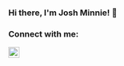 ### Hi there, I'm Josh Minnie! 👋

### Connect with me:

[<span color="#0A66C2"><img align="left" alt="joshminnie | LinkedIn" width="22px" src="https://cdn.jsdelivr.net/npm/simple-icons@v5.9.0/icons/linkedin.svg"/></span>][linkedin]

<!--
**joshminnie/joshminnie** is a ✨ _special_ ✨ repository because its `README.md` (this file) appears on your GitHub profile.

Here are some ideas to get you started:

- 🔭 I’m currently working on ...
- 🌱 I’m currently learning ...
- 👯 I’m looking to collaborate on ...
- 🤔 I’m looking for help with ...
- 💬 Ask me about ...
- 📫 How to reach me: ...
- 😄 Pronouns: ...
- ⚡ Fun fact: ...
-->

[website]: https://joshuaminnie.com
[twitter]: https://twitter.com/joshminnie
[instagram]: https://instagram.com/joshminnie
[linkedin]: https://linkedin.com/in/joshuaminnie
